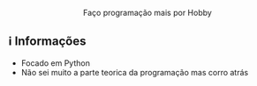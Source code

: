 <p align="center">
  Faço programação mais por Hobby  
</p>

## ℹ️ Informações <a name="sobre"></a>

- Focado em Python
- Não sei muito a parte teorica da programação mas corro atrás
